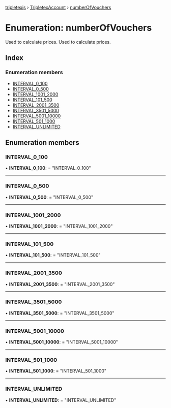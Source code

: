 [tripletexjs](../README.md) › [TripletexAccount](../modules/tripletexaccount.md) › [numberOfVouchers](tripletexaccount.numberofvouchers.md)

# Enumeration: numberOfVouchers

Used to calculate prices.
Used to calculate prices.

## Index

### Enumeration members

* [INTERVAL_0_100](tripletexaccount.numberofvouchers.md#interval_0_100)
* [INTERVAL_0_500](tripletexaccount.numberofvouchers.md#interval_0_500)
* [INTERVAL_1001_2000](tripletexaccount.numberofvouchers.md#interval_1001_2000)
* [INTERVAL_101_500](tripletexaccount.numberofvouchers.md#interval_101_500)
* [INTERVAL_2001_3500](tripletexaccount.numberofvouchers.md#interval_2001_3500)
* [INTERVAL_3501_5000](tripletexaccount.numberofvouchers.md#interval_3501_5000)
* [INTERVAL_5001_10000](tripletexaccount.numberofvouchers.md#interval_5001_10000)
* [INTERVAL_501_1000](tripletexaccount.numberofvouchers.md#interval_501_1000)
* [INTERVAL_UNLIMITED](tripletexaccount.numberofvouchers.md#interval_unlimited)

## Enumeration members

###  INTERVAL_0_100

• **INTERVAL_0_100**: = "INTERVAL_0_100"

___

###  INTERVAL_0_500

• **INTERVAL_0_500**: = "INTERVAL_0_500"

___

###  INTERVAL_1001_2000

• **INTERVAL_1001_2000**: = "INTERVAL_1001_2000"

___

###  INTERVAL_101_500

• **INTERVAL_101_500**: = "INTERVAL_101_500"

___

###  INTERVAL_2001_3500

• **INTERVAL_2001_3500**: = "INTERVAL_2001_3500"

___

###  INTERVAL_3501_5000

• **INTERVAL_3501_5000**: = "INTERVAL_3501_5000"

___

###  INTERVAL_5001_10000

• **INTERVAL_5001_10000**: = "INTERVAL_5001_10000"

___

###  INTERVAL_501_1000

• **INTERVAL_501_1000**: = "INTERVAL_501_1000"

___

###  INTERVAL_UNLIMITED

• **INTERVAL_UNLIMITED**: = "INTERVAL_UNLIMITED"
